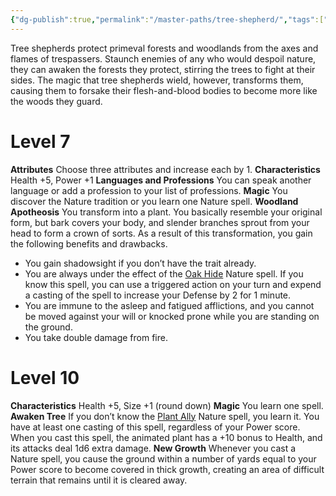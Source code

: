 ```yaml
---
{"dg-publish":true,"permalink":"/master-paths/tree-shepherd/","tags":["Magic"]}
---
```


Tree shepherds protect primeval forests and woodlands from the axes and flames of trespassers.
Staunch enemies of any who would despoil nature, they can awaken the forests they protect, stirring the trees to fight at their sides. The magic that tree shepherds wield, however, transforms them, causing them to forsake their flesh-and-blood bodies to become more like the woods they guard.
# Level 7
**Attributes** Choose three attributes and increase each by 1.
**Characteristics** Health +5, Power +1
**Languages and Professions** You can speak another language or add a profession to your list of professions.
**Magic** You discover the Nature tradition or you learn one Nature spell.
**Woodland Apotheosis** You transform into a plant. You basically resemble your original form, but bark covers your body, and slender branches sprout from your head to form a crown of sorts. As a result of this transformation, you gain the following benefits and drawbacks.
- You gain shadowsight if you don’t have the trait already.
- You are always under the effect of the [Oak Hide](https://sotdl-spell-database.vercel.app/spells/nature/oak-hide/) Nature spell. If you know this spell, you can use a triggered action on your turn and expend a casting of the spell to increase your Defense by 2 for 1 minute.
- You are immune to the asleep and fatigued afflictions, and you cannot be moved against your will or knocked prone while you are standing on the ground.
- You take double damage from fire.
# Level 10
**Characteristics** Health +5, Size +1 (round down)
**Magic** You learn one spell.
**Awaken Tree** If you don’t know the [Plant Ally](https://sotdl-spell-database.vercel.app/spells/nature/plant-ally/) Nature spell, you learn it. You have at least one casting of this spell, regardless of your Power score. When you cast this spell, the animated plant has a +10 bonus to Health, and its attacks deal 1d6 extra damage.
**New Growth** Whenever you cast a Nature spell, you cause the ground within a number of yards equal to your Power score to become covered in thick growth, creating an area of difficult terrain that remains until it is cleared away.